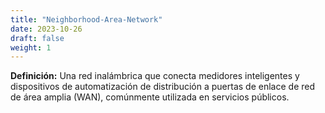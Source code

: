 ```yaml
---
title: "Neighborhood-Area-Network"
date: 2023-10-26
draft: false
weight: 1
---
```


**Definición:** Una red inalámbrica que conecta medidores inteligentes y dispositivos de automatización de distribución a puertas de enlace de red de área amplia (WAN), comúnmente utilizada en servicios públicos.

